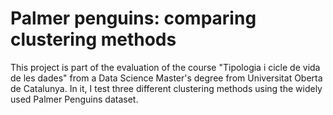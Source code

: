 # Palmer penguins: comparing clustering methods

This project is part of the evaluation of the course "Tipologia i cicle de vida de les dades" from a Data Science Master's degree from Universitat Oberta de Catalunya. In it, I test three different clustering methods using the widely used Palmer Penguins dataset.
